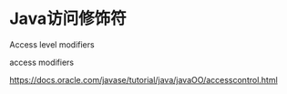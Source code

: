 # Java访问修饰符



Access level modifiers

access modifiers





https://docs.oracle.com/javase/tutorial/java/javaOO/accesscontrol.html


